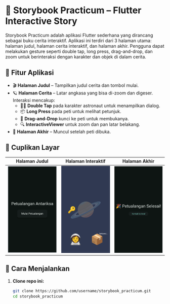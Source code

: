 # 📘 Storybook Practicum – Flutter Interactive Story

Storybook Practicum adalah aplikasi Flutter sederhana yang dirancang sebagai buku cerita interaktif. Aplikasi ini terdiri dari 3 halaman utama: halaman judul, halaman cerita interaktif, dan halaman akhir. Pengguna dapat melakukan gesture seperti double tap, long press, drag-and-drop, dan zoom untuk berinteraksi dengan karakter dan objek di dalam cerita.

## 🧩 Fitur Aplikasi

- 🎬 **Halaman Judul** – Tampilkan judul cerita dan tombol mulai.
- 🪐 **Halaman Cerita** – Latar angkasa yang bisa di-zoom dan digeser. Interaksi mencakup:
  - 👩‍🚀 **Double Tap** pada karakter astronaut untuk menampilkan dialog.
  - 📦 **Long Press** pada peti untuk melihat petunjuk.
  - 🔑 **Drag-and-Drop** kunci ke peti untuk membukanya.
  - 🔍 **InteractiveViewer** untuk zoom dan pan latar belakang.
- 🎉 **Halaman Akhir** – Muncul setelah peti dibuka.

## 📸 Cuplikan Layar

| Halaman Judul                     | Halaman Interaktif                | Halaman Akhir                   |
| --------------------------------- | --------------------------------- | ------------------------------- |
| ![title](images/Screenshot_1.png) | ![scene](images/Screenshot_2.png) | ![end](images/Screenshot_3.png) |


## 🚀 Cara Menjalankan

1. **Clone repo ini:**

   ```bash
   git clone https://github.com/username/storybook_practicum.git
   cd storybook_practicum
   ```

